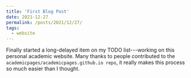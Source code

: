 ```yaml
---
title: 'First Blog Post'
date: 2021-12-27
permalink: /posts/2021/12/27/
tags:
  - website
---
```


Finally started a long-delayed item on my TODO list---working on this personal academic website. Many thanks to people contributed to the `academicpages/academicpages.github.io repo`, it really makes this process so much easier than I thought.

